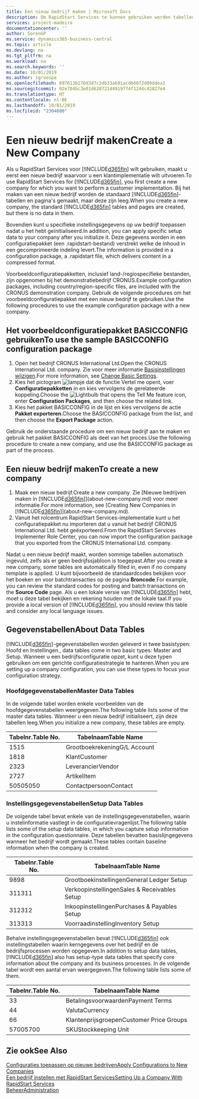 ```yaml
---
title: Een nieuw bedrijf maken | Microsoft Docs
description: Om RapidStart Services te kunnen gebruiken worden tabellen en pagina's gemaakt, maar ze bevatten geen gegevens.
services: project-madeira
documentationcenter: ''
author: SorenGP
ms.service: dynamics365-business-central
ms.topic: article
ms.devlang: na
ms.tgt_pltfrm: na
ms.workload: na
ms.search.keywords: ''
ms.date: 10/01/2019
ms.author: sgroespe
ms.openlocfilehash: 697613b170d3d7c2db33ab91acd660f2d09ddea1
ms.sourcegitcommit: 02e704bc3e01d62072144919774f1244c42827e4
ms.translationtype: HT
ms.contentlocale: nl-BE
ms.lasthandoff: 10/01/2019
ms.locfileid: "2304600"
---
```

# <a name="create-a-new-company"></a><span data-ttu-id="1242c-103">Een nieuw bedrijf maken</span><span class="sxs-lookup"><span data-stu-id="1242c-103">Create a New Company</span></span>
<span data-ttu-id="1242c-104">Als u RapidStart Services voor [!INCLUDE[d365fin](includes/d365fin_md.md)] wilt gebruiken, maakt u eerst een nieuw bedrijf waarvoor u een klantimplementatie wilt uitvoeren.</span><span class="sxs-lookup"><span data-stu-id="1242c-104">To use RapidStart Services for [!INCLUDE[d365fin](includes/d365fin_md.md)], you first create a new company for which you want to perform a customer implementation.</span></span> <span data-ttu-id="1242c-105">Bij het maken van een nieuw bedrijf worden de standaard [!INCLUDE[d365fin](includes/d365fin_md.md)]-tabellen en pagina's gemaakt, maar deze zijn leeg.</span><span class="sxs-lookup"><span data-stu-id="1242c-105">When you create a new company, the standard [!INCLUDE[d365fin](includes/d365fin_md.md)] tables and pages are created, but there is no data in them.</span></span>

<span data-ttu-id="1242c-106">Bovendien kunt u specifieke instellingsgegevens op uw bedrijf toepassen nadat u het hebt geïnitialiseerd.</span><span class="sxs-lookup"><span data-stu-id="1242c-106">In addition, you can apply specific setup data to your company after you initialize it.</span></span> <span data-ttu-id="1242c-107">Deze gegevens worden in een configuratiepakket (een .rapidstart-bestand) verstrekt welke de inhoud in een gecomprimeerde indeling levert.</span><span class="sxs-lookup"><span data-stu-id="1242c-107">The information is provided in a configuration package, a .rapidstart file, which delivers content in a compressed format.</span></span>  

<span data-ttu-id="1242c-108">Voorbeeldconfiguratiepakketten, inclusief land-/regiospecifieke bestanden, zijn opgenomen bij het demonstratiebedrijf CRONUS.</span><span class="sxs-lookup"><span data-stu-id="1242c-108">Example configuration packages, including country/region-specific files, are included with the CRONUS demonstration company.</span></span> <span data-ttu-id="1242c-109">Gebruik de volgende procedures om het voorbeeldconfiguratiepakket met een nieuw bedrijf te gebruiken.</span><span class="sxs-lookup"><span data-stu-id="1242c-109">Use the following procedures to use the example configuration package with a new company.</span></span>  

## <a name="to-use-the-sample-basicconfig-configuration-package"></a><span data-ttu-id="1242c-110">Het voorbeeldconfiguratiepakket BASICCONFIG gebruiken</span><span class="sxs-lookup"><span data-stu-id="1242c-110">To use the sample BASICCONFIG configuration package</span></span>  
1. <span data-ttu-id="1242c-111">Open het bedrijf CRONUS International Ltd.</span><span class="sxs-lookup"><span data-stu-id="1242c-111">Open the CRONUS International Ltd. company.</span></span> <span data-ttu-id="1242c-112">Zie voor meer informatie [Basisinstellingen wijzigen](ui-change-basic-settings.md).</span><span class="sxs-lookup"><span data-stu-id="1242c-112">For more information, see [Change Basic Settings](ui-change-basic-settings.md).</span></span>
2. <span data-ttu-id="1242c-113">Kies het pictogram ![lampje dat de functie Vertel me opent](media/ui-search/search_small.png "Vertel me wat u wilt doen"), voer **Configuratiepakketten** in en kies vervolgens de gerelateerde koppeling.</span><span class="sxs-lookup"><span data-stu-id="1242c-113">Choose the ![Lightbulb that opens the Tell Me feature](media/ui-search/search_small.png "Tell me what you want to do") icon, enter **Configuration Packages**, and then choose the related link.</span></span>  
3. <span data-ttu-id="1242c-114">Kies het pakket BASICCONFIG in de lijst en kies vervolgens de actie **Pakket exporteren**.</span><span class="sxs-lookup"><span data-stu-id="1242c-114">Choose the BASICCONFIG package from the list, and then choose the **Export Package** action.</span></span>  

<span data-ttu-id="1242c-115">Gebruik de onderstaande procedure om een nieuw bedrijf aan te maken en gebruik het pakket BASICCONFIG als deel van het proces.</span><span class="sxs-lookup"><span data-stu-id="1242c-115">Use the following procedure to create a new company, and use the BASICCONFIG package as part of the process.</span></span>  

## <a name="to-create-a-new-company"></a><span data-ttu-id="1242c-116">Een nieuw bedrijf maken</span><span class="sxs-lookup"><span data-stu-id="1242c-116">To create a new company</span></span>  
1. <span data-ttu-id="1242c-117">Maak een nieuw bedrijf.</span><span class="sxs-lookup"><span data-stu-id="1242c-117">Create a new company.</span></span> <span data-ttu-id="1242c-118">Zie [Nieuwe bedrijven maken in [!INCLUDE[d365fin](includes/d365fin_md.md)]](about-new-company.md) voor meer informatie.</span><span class="sxs-lookup"><span data-stu-id="1242c-118">For more information, see [Creating New Companies in [!INCLUDE[d365fin](includes/d365fin_md.md)]](about-new-company.md).</span></span>
2. <span data-ttu-id="1242c-119">Vanuit het rolcentrum RapidStart Services-implementatie kunt u het configuratiepakket nu importeren dat u vanuit het bedrijf CRONUS International Ltd. hebt geëxporteerd.</span><span class="sxs-lookup"><span data-stu-id="1242c-119">From the RapidStart Services Implementer Role Center, you can now import the configuration package that you exported from the CRONUS International Ltd. company.</span></span>

<span data-ttu-id="1242c-120">Nadat u een nieuw bedrijf maakt, worden sommige tabellen automatisch ingevuld, zelfs als er geen bedrijfssjabloon is toegepast.</span><span class="sxs-lookup"><span data-stu-id="1242c-120">After you create a new company, some tables are automatically filled in, even if no company template is applied.</span></span> <span data-ttu-id="1242c-121">U kunt bijvoorbeeld de standaardcodes bekijken voor het boeken en voor batchtransacties op de pagina **Broncode**.</span><span class="sxs-lookup"><span data-stu-id="1242c-121">For example, you can review the standard codes for posting and batch transactions on the **Source Code** page.</span></span> <span data-ttu-id="1242c-122">Als u een lokale versie van [!INCLUDE[d365fin](includes/d365fin_md.md)] hebt, moet u deze tabel bekijken en rekening houden met de lokale taal.</span><span class="sxs-lookup"><span data-stu-id="1242c-122">If you provide a local version of [!INCLUDE[d365fin](includes/d365fin_md.md)], you should review this table and consider any local language issues.</span></span>

## <a name="about-data-tables"></a><span data-ttu-id="1242c-123">Gegevenstabellen</span><span class="sxs-lookup"><span data-stu-id="1242c-123">About Data Tables</span></span>
[!INCLUDE[d365fin](includes/d365fin_md.md)]<span data-ttu-id="1242c-124">-gegevenstabellen worden geleverd in twee basistypen: Hoofd en Instellingen.</span><span class="sxs-lookup"><span data-stu-id="1242c-124">, data tables come in two basic types: Master and Setup.</span></span> <span data-ttu-id="1242c-125">Wanneer u een bedrijfsconfiguratie opzet, kunt u deze typen gebruiken om een gerichte configuratiestrategie te hanteren.</span><span class="sxs-lookup"><span data-stu-id="1242c-125">When you are setting up a company configuration, you can use these types to focus your configuration strategy.</span></span>  

### <a name="master-data-tables"></a><span data-ttu-id="1242c-126">Hoofdgegevenstabellen</span><span class="sxs-lookup"><span data-stu-id="1242c-126">Master Data Tables</span></span>  
<span data-ttu-id="1242c-127">In de volgende tabel worden enkele voorbeelden van de hoofdgegevenstabellen weergegeven.</span><span class="sxs-lookup"><span data-stu-id="1242c-127">The following table lists some of the master data tables.</span></span> <span data-ttu-id="1242c-128">Wanneer u een nieuw bedrijf initialiseert, zijn deze tabellen leeg.</span><span class="sxs-lookup"><span data-stu-id="1242c-128">When you initialize a new company, these tables are empty.</span></span>  

|<span data-ttu-id="1242c-129">Tabelnr.</span><span class="sxs-lookup"><span data-stu-id="1242c-129">Table No.</span></span>|<span data-ttu-id="1242c-130">Tabelnaam</span><span class="sxs-lookup"><span data-stu-id="1242c-130">Table Name</span></span>|  
|-------------------|--------------------|  
|<span data-ttu-id="1242c-131">15</span><span class="sxs-lookup"><span data-stu-id="1242c-131">15</span></span>|<span data-ttu-id="1242c-132">Grootboekrekening</span><span class="sxs-lookup"><span data-stu-id="1242c-132">G/L Account</span></span>|  
|<span data-ttu-id="1242c-133">18</span><span class="sxs-lookup"><span data-stu-id="1242c-133">18</span></span>|<span data-ttu-id="1242c-134">Klant</span><span class="sxs-lookup"><span data-stu-id="1242c-134">Customer</span></span>|  
|<span data-ttu-id="1242c-135">23</span><span class="sxs-lookup"><span data-stu-id="1242c-135">23</span></span>|<span data-ttu-id="1242c-136">Leverancier</span><span class="sxs-lookup"><span data-stu-id="1242c-136">Vendor</span></span>|  
|<span data-ttu-id="1242c-137">27</span><span class="sxs-lookup"><span data-stu-id="1242c-137">27</span></span>|<span data-ttu-id="1242c-138">Artikel</span><span class="sxs-lookup"><span data-stu-id="1242c-138">Item</span></span>|  
|<span data-ttu-id="1242c-139">5050</span><span class="sxs-lookup"><span data-stu-id="1242c-139">5050</span></span>|<span data-ttu-id="1242c-140">Contactpersoon</span><span class="sxs-lookup"><span data-stu-id="1242c-140">Contact</span></span>|  

### <a name="setup-data-tables"></a><span data-ttu-id="1242c-141">Instellingsgegevenstabellen</span><span class="sxs-lookup"><span data-stu-id="1242c-141">Setup Data Tables</span></span>  
<span data-ttu-id="1242c-142">De volgende tabel bevat enkele van de instellingsgegevenstabellen, waarin u instelinformatie vastlegt in de configuratievragenlijst.</span><span class="sxs-lookup"><span data-stu-id="1242c-142">The following table lists some of the setup data tables, in which you capture setup information in the configuration questionnaire.</span></span> <span data-ttu-id="1242c-143">Deze tabellen bevatten basislijngegevens wanneer het bedrijf wordt gemaakt.</span><span class="sxs-lookup"><span data-stu-id="1242c-143">These tables contain baseline information when the company is created.</span></span>  

|<span data-ttu-id="1242c-144">Tabelnr.</span><span class="sxs-lookup"><span data-stu-id="1242c-144">Table No.</span></span>|<span data-ttu-id="1242c-145">Tabelnaam</span><span class="sxs-lookup"><span data-stu-id="1242c-145">Table Name</span></span>|  
|-------------------|--------------------|  
|<span data-ttu-id="1242c-146">98</span><span class="sxs-lookup"><span data-stu-id="1242c-146">98</span></span>|<span data-ttu-id="1242c-147">Grootboekinstellingen</span><span class="sxs-lookup"><span data-stu-id="1242c-147">General Ledger Setup</span></span>|  
|<span data-ttu-id="1242c-148">311</span><span class="sxs-lookup"><span data-stu-id="1242c-148">311</span></span>|<span data-ttu-id="1242c-149">Verkoopinstellingen</span><span class="sxs-lookup"><span data-stu-id="1242c-149">Sales & Receivables Setup</span></span>|  
|<span data-ttu-id="1242c-150">312</span><span class="sxs-lookup"><span data-stu-id="1242c-150">312</span></span>|<span data-ttu-id="1242c-151">Inkoopinstellingen</span><span class="sxs-lookup"><span data-stu-id="1242c-151">Purchases & Payables Setup</span></span>|  
|<span data-ttu-id="1242c-152">313</span><span class="sxs-lookup"><span data-stu-id="1242c-152">313</span></span>|<span data-ttu-id="1242c-153">Voorraadinstelling</span><span class="sxs-lookup"><span data-stu-id="1242c-153">Inventory Setup</span></span>|  

<span data-ttu-id="1242c-154">Behalve instellingsgegevenstabellen bevat [!INCLUDE[d365fin](includes/d365fin_md.md)] ook instellingstabellen waarin kerngegevens over het bedrijf en de bedrijfsprocessen worden opgegeven.</span><span class="sxs-lookup"><span data-stu-id="1242c-154">In addition to setup data tables, [!INCLUDE[d365fin](includes/d365fin_md.md)] also has setup-type data tables that specify core information about the company and its business processes.</span></span> <span data-ttu-id="1242c-155">In de volgende tabel wordt een aantal ervan weergegeven.</span><span class="sxs-lookup"><span data-stu-id="1242c-155">The following table lists some of them.</span></span>  

|<span data-ttu-id="1242c-156">Tabelnr.</span><span class="sxs-lookup"><span data-stu-id="1242c-156">Table No.</span></span>|<span data-ttu-id="1242c-157">Tabelnaam</span><span class="sxs-lookup"><span data-stu-id="1242c-157">Table Name</span></span>|  
|-------------------|--------------------|  
|<span data-ttu-id="1242c-158">3</span><span class="sxs-lookup"><span data-stu-id="1242c-158">3</span></span>|<span data-ttu-id="1242c-159">Betalingsvoorwaarden</span><span class="sxs-lookup"><span data-stu-id="1242c-159">Payment Terms</span></span>|  
|<span data-ttu-id="1242c-160">4</span><span class="sxs-lookup"><span data-stu-id="1242c-160">4</span></span>|<span data-ttu-id="1242c-161">Valuta</span><span class="sxs-lookup"><span data-stu-id="1242c-161">Currency</span></span>|  
|<span data-ttu-id="1242c-162">6</span><span class="sxs-lookup"><span data-stu-id="1242c-162">6</span></span>|<span data-ttu-id="1242c-163">Klantenprijsgroepen</span><span class="sxs-lookup"><span data-stu-id="1242c-163">Customer Price Groups</span></span>|  
|<span data-ttu-id="1242c-164">5700</span><span class="sxs-lookup"><span data-stu-id="1242c-164">5700</span></span>|<span data-ttu-id="1242c-165">SKU</span><span class="sxs-lookup"><span data-stu-id="1242c-165">Stockkeeping Unit</span></span>|

  

## <a name="see-also"></a><span data-ttu-id="1242c-166">Zie ook</span><span class="sxs-lookup"><span data-stu-id="1242c-166">See Also</span></span>  
[<span data-ttu-id="1242c-167">Configuraties toepassen op nieuwe bedrijven</span><span class="sxs-lookup"><span data-stu-id="1242c-167">Apply Configurations to New Companies</span></span>](admin-apply-configuration-to-new-companies.md)  
[<span data-ttu-id="1242c-168">Een bedrijf instellen met RapidStart Services</span><span class="sxs-lookup"><span data-stu-id="1242c-168">Setting Up a Company With RapidStart Services</span></span>](admin-set-up-a-company-with-rapidstart.md)  
[<span data-ttu-id="1242c-169">Beheer</span><span class="sxs-lookup"><span data-stu-id="1242c-169">Administration</span></span>](admin-setup-and-administration.md)
